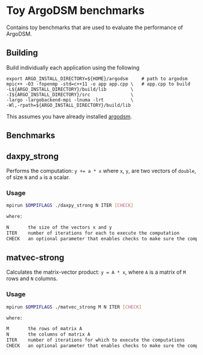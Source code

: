 # Toy ArgoDSM benchmarks

Contains toy benchmarks that are used to evaluate the performance of ArgoDSM.

## Building

Build individually each application using the following

```shell
export ARGO_INSTALL_DIRECTORY=${HOME}/argodsm     # path to argodsm
mpic++ -O3 -fopenmp -std=c++11 -o app app.cpp \   # app.cpp to build
-L${ARGO_INSTALL_DIRECTORY}/build/lib         \
-I${ARGO_INSTALL_DIRECTORY}/src               \
-largo -largobackend-mpi -lnuma -lrt          \
-Wl,-rpath=${ARGO_INSTALL_DIRECTORY}/build/lib
```

This assumes you have already installed [argodsm](https://github.com/etascale/argodsm).

## Benchmarks

## daxpy_strong

Performs the computation: `y += a * x` where `x`, `y`, are two vectors of `double`,
of size `N` and `a` is a scalar.

### Usage

```sh
mpirun $OMPIFLAGS ./daxpy_strong N ITER [CHECK]

where:

N       the size of the vectors x and y
ITER    number of iterations for each to execute the computation
CHECK   an optional parameter that enables checks to make sure the comptuation is correct
```

## matvec-strong

Calculates the matrix-vector product: `y = A * x`, where `A` is a matrix of `M` rows
and `N` columns.

### Usage

```sh
mpirun $OMPIFLAGS ./matvec_strong M N ITER [CHECK]

where:

M       the rows of matrix A
N       the columns of matrix A
ITER    number of iterations for which to execute the computations
CHECK   an optional parameter that enables checks to make sure the comptuation is correct
```
